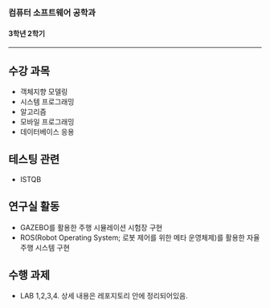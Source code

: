 ### 컴퓨터 소프트웨어 공학과
#### 3학년 2학기

---

## 수강 과목
- 객체지향 모델링
- 시스템 프로그래밍
- 알고리즘
- 모바일 프로그래밍
- 데이터베이스 응용

## 테스팅 관련
- ISTQB

## 연구실 활동
- GAZEBO를 활용한 주행 시뮬레이션 시험장 구현
- ROS(Robot Operating System; 로봇 제어를 위한 메타 운영체제)를 활용한 자율 주행 시스템 구현

## 수행 과제
- LAB 1,2,3,4. 상세 내용은 레포지토리 안에 정리되어있음.
